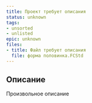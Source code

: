 ```yaml
---
title: Проект требует описания
status: unknown
tags:
- unsorted
- unlisted
epic: unknown
files:
- title: Файл требует описания
  file: форма половинка.FCStd
---
```



## Описание

Произвольное описание